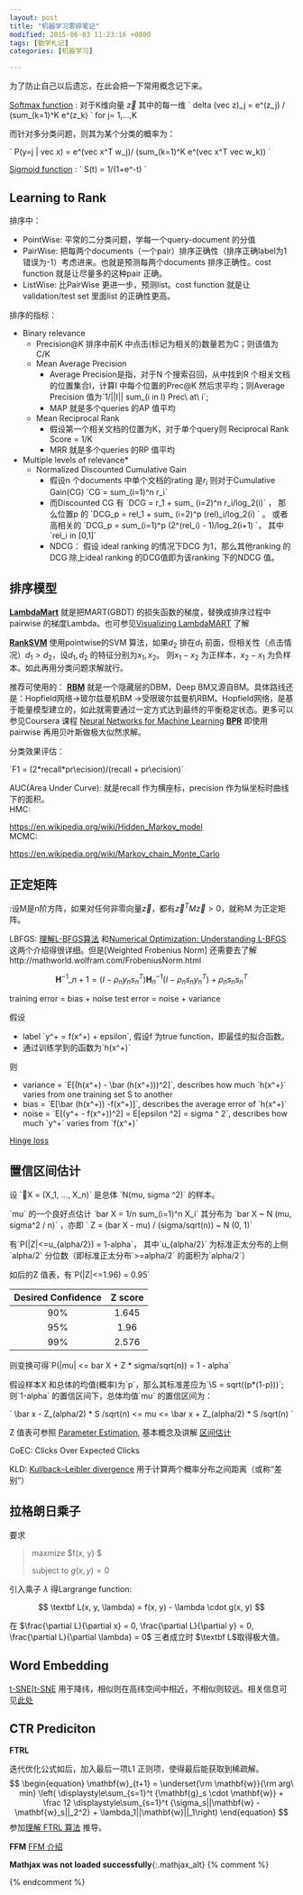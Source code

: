 ```yaml
---
layout: post
title: "机器学习零碎笔记"
modified: 2015-06-03 11:23:16 +0800
tags: [勤学札记]
categories: [机器学习]

---
```


为了防止自己以后遗忘，在此会把一下常用概念记下来。

[Softmax function] :
对于K维向量 $\vec z$ 其中的每一维
\`
delta (vec z)\_j = e^(z_j) / (sum_(k=1)^K e^(z_k) 
\` for j= 1,...,K

而针对多分类问题，则其为某个分类的概率为：

\`
P(y=j | vec x) = e^(vec x^T w_j)/ (sum_(k=1)^K e^(vec x^T vec w_k))
\`

[Sigmoid function] :
\`
S(t) = 1/(1+e^-t)
\`

## Learning to Rank

排序中：

- PointWise: 平常的二分类问题，学每一个query-document 的分值
- PairWise: 把每两个documents（一个pair）排序正确性（排序正确label为1 错误为-1）考虑进来。也就是预测每两个documents 排序正确性。cost function 就是让尽量多的这种pair 正确。
- ListWise: 比PairWise 更进一步，预测list。cost function 就是让validation/test set 里面list 的正确性更高。

排序的指标：

* Binary relevance
    - Precision@K 排序中前K 中点击(标记为相关的)数量若为C；则该值为 C/K
    - Mean Average Precision
        - Average Precision是指，对于N 个搜索召回，从中找到R 个相关文档的位置集合I，计算I 中每个位置的Prec@K 然后求平均；则Average Precision 值为\`1/||I|| sum_(i in I) Prec\ at\ i\`;
        - MAP 就是多个queries 的AP 值平均
    - Mean Reciprocal Rank
        - 假设第一个相关文档的位置为K，对于单个query则 Reciprocal Rank Score = 1/K
        - MRR 就是多个queries 的RP 值平均
* Multiple levels of relevance* 
    - Normalized Discounted Cumulative Gain 
        - 假设n 个documents 中单个文档的rating 是$r_i$ 则对于Cumulative Gain(CG) \`CG = sum_(i=1)^n r_i\`
        - 而Discounted CG 有 \`DCG = r_1 + sum\_ (i=2)^n r_i/log_2(i)\` ，
          那么位置p 的 \`DCG_p = rel_1 + sum\_ (i=2)^p (rel)\_i/log_2(i) \` 。
          或者高相关的 \`DCG_p = sum_(i=1)^p (2^(rel_i) - 1)/log_2(i+1) \`， 其中\`rel_i in [0,1]\` 
        - NDCG： 假设 ideal ranking 的情况下DCG 为1，那么其他ranking 的DCG 除上ideal ranking 的DCG值即为该ranking 下的NDCG 值。

## 排序模型

**[LambdaMart]** 就是把MART(GBDT) 的损失函数的梯度，替换成排序过程中pairwise 的梯度Lambda。也可参见[Visualizing LambdaMART] 了解

**[RankSVM]** 使用pointwise的SVM 算法，如果$d_2$ 排在$d_1$ 前面，但相关性（点击情况）$d_1>d_2$，设$d_1,d_2$ 的特征分别为$x_1, x_2$。 则$x_1-x_2$  为正样本，$x_2- x_1$  为负样本。如此再用分类问题求解就行。

推荐可使用的：
**[RBM]** 就是一个隐藏层的DBM，Deep BM又源自BM。具体路线还是：Hopfield网络->玻尔兹曼机BM ->受限玻尔兹曼机RBM。Hopfield网络，是基于能量模型建立的，如此就需要通过一定方式达到最终的平衡稳定状态。更多可以参见Coursera 课程 [Neural Networks for Machine Learning][NNML]
**[BPR]** 即使用pairwise 再用贝叶斯做极大似然求解。


分类效果评估：

\`F1 = (2\*recall*pr\ecision)/(recall + pr\ecision)\`

AUC(Area Under Curve): 就是recall 作为横座标，precision 作为纵坐标时曲线下的面积。
​        
HMC:

https://en.wikipedia.org/wiki/Hidden_Markov_model
​        
MCMC: 

https://en.wikipedia.org/wiki/Markov_chain_Monte_Carlo

## 正定矩阵

:设M是n阶方阵，如果对任何非零向量$\vec z$，都有$\vec z^T M \vec z> 0$，就称M 为正定矩阵。

LBFGS: [理解L-BFGS算法] 和[Numerical Optimization: Understanding L-BFGS] 这两个介绍得很详细。但是[Weighted Frobenius Norm] 还需要去了解http://mathworld.wolfram.com/FrobeniusNorm.html

$$
\mathbf{H}^{-1}\_{n+1} = (I - \rho_n y_n s_n^T) \mathbf{H}^{-1}_n (I - \rho_n s_n y_n^T) + \rho_n s_n s_n^T
$$

[Paxos]: 解决分布式更新数据后一致性的问题

training error = bias + noise
test error = noise + variance

假设

- label \`y^+ = f(x^+) + epsilon\`, 假设f 为true function，即最佳的拟合函数。
- 通过训练学到的函数为\`h(x^+)\`

则

- variance = \`E[(h(x^+) - \bar (h(x^+)))^2]\`, describes how much \`h(x^+)\` varies from one training set S to another
- bias = \`E[\bar (h(x^+)) -f(x^+)]\`, describes the average error of \`h(x^+)\`
- noise = \`E[(y^+ - f(x^+))^2] = E[epsilon ^2] = sigma ^ 2\`, describes how much \`y^+\` varies from \`f(x^+)\`




[Hinge loss] 

## 置信区间估计

设 \`X = (X_1, ..., X_n)\` 是总体 \`N(mu, sigma ^2)\` 的样本。

\`mu\` 的一个良好点估计 \`bar X = 1/n sum_(i=1)^n X_i\` 其分布为 \`bar X ~ N (mu, sigma^2 / n)\` ，亦即 \` Z = (bar X  - mu) / (sigma/sqrt(n))  ~ N (0, 1)\`


有\`P(|Z|<=u_{alpha/2}) = 1-alpha\`， 其中\`u\_{alpha/2}\` 为标准正太分布的上侧\`alpha/2\` 分位数（即标准正太分布\`>=alpha/2\` 的面积为\`alpha/2\`） 

如后的Z 值表，有\`P(|Z|<=1.96) = 0.95\`

| Desired Confidence | Z score |
| :----------------: | :-----: |
|        90%         |  1.645  |
|        95%         |  1.96   |
|        99%         |  2.576  |

则变换可得\`P(|mu| <= bar X + Z * sigma/sqrt(n)) = 1 - alpha\`

假设样本X 和总体的均值(概率)为\`p\`，那么其标准差应为\`\S = sqrt((p*(1-p)))\`; 则\`1-alpha\` 的置信区间下，总体均值\`mu\` 的置信区间为：

\`
\bar x - Z\_(alpha/2) * S /sqrt(n) <= mu <= \bar x + Z_(alpha/2) * S /sqrt(n)
\`

Z 值表可参照 [Parameter Estimation], 基本概念及讲解 [区间估计] 


CoEC: Clicks Over Expected Clicks

KLD: [Kullback–Leibler divergence][KLD] 用于计算两个概率分布之间距离（或称“差别”）



## 拉格朗日乘子

要求 

>  maxmize $f(x, y) $
>
>  subject to $g(x, y) = 0$

引入乘子 $\lambda$ 得Largrange function:


$$
\textbf L(x, y, \lambda) = f(x, y) - \lambda \cdot g(x, y)
$$

在 $\frac{\partial L}{\partial x} = 0, \frac{\partial L}{\partial y} = 0, \frac{\partial L}{\partial \lambda} = 0$  三者成立时 $\textbf L$取得极大值。



## Word Embedding

[t-SNE][[t-SNE] 用于降纬，相似则在高纬空间中相近，不相似则较远。相关信息可见[此处](https://lvdmaaten.github.io/tsne/) 



## CTR Prediciton
**FTRL**

迭代优化公式如后，加入最后一项L1 正则项，使得最后能获取到稀疏解。
$$
\begin{equation}
\mathbf{w}_{t+1} = 
\underset{\rm \mathbf{w}}{\rm arg\ min}
\left(
\displaystyle\sum_{s=1}^t {\mathbf{g}_s \cdot \mathbf{w}} +
\frac 12 \displaystyle\sum_{s=1}^t {\sigma_s||\mathbf{w} - \mathbf{w}_s||_2^2} + 
\lambda_1||\mathbf{w}||_1\right)
\end{equation}
$$
参加[理解 FTRL 算法](http://vividfree.github.io/机器学习/2015/12/05/understanding-FTRL-algorithm) 推导。

**FFM** [FFM 介绍](http://tech.meituan.com/deep-understanding-of-ffm-principles-and-practices.html) 

[KLD]: https://en.wikipedia.org/wiki/Kullback%E2%80%93Leibler_divergence
[Hinge loss]:https://en.wikipedia.org/wiki/Hinge_loss
[Softmax function]: http://en.wikipedia.org/wiki/Softmax_function
[Sigmoid function]: http://en.wikipedia.org/wiki/Sigmoid_function
[理解L-BFGS算法]: http://mlworks.cn/posts/introduction-to-l-bfgs/
[Numerical Optimization: Understanding L-BFGS]: http://aria42.com/blog/2014/12/understanding-lbfgs/
[LambdaMart]: http://blog.csdn.net/huagong_adu/article/details/40710305
[Visualizing LambdaMART]: https://wellecks.wordpress.com/tag/lambdamart/
[RankSVM]: http://www.cnblogs.com/kemaswill/p/3241963.html
[RBM]: http://miibotree.com/2015/08/25/from-BM-to-RBM/
[NNML]: https://www.coursera.org/course/neuralnets
[BPR]: http://liuzhiqiangruc.iteye.com/blog/2073526
[Paxos]: https://zh.wikipedia.org/wiki/Paxos%E7%AE%97%E6%B3%95
[Parameter Estimation]: http://sphweb.bumc.bu.edu/otlt/MPH-Modules/BS/BS704_Confidence_Intervals/BS704_Confidence_Intervals2.html
[区间估计]: http://staff.ustc.edu.cn/~zwp/teach/Math-Stat/lec7.pdf
[t-SNE]: https://en.wikipedia.org/wiki/T-distributed_stochastic_neighbor_embedding


**Mathjax was not loaded successfully**{:.mathjax_alt} 
{% comment %}
<script type="text/x-mathjax-config"> MathJax.Hub.Config({ asciimath2jax: { delimiters: [ ['`','`'],['$', '$']] }}); </script>
<script type="text/javascript" src="http://cdn.mathjax.org/mathjax/latest/MathJax.js?config=TeX-MML-AM_HTMLorMML" async="async"></script>
{% endcomment %}